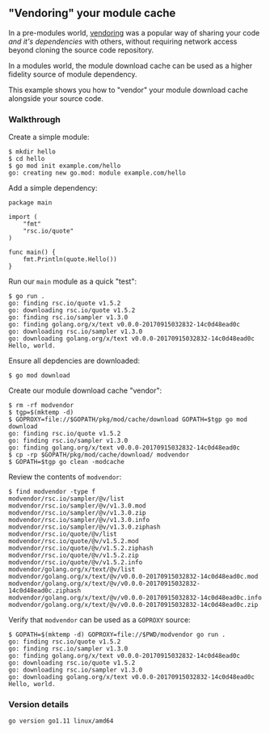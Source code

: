 <!-- __JSON: egrunner script.sh # LONG ONLINE

## "Vendoring" your module download cache

In a pre-modules world, [vendoring](https://github.com/golang/proposal/blob/master/design/25719-go15vendor.md) was a
popular way of sharing your code _and it's dependencies_ with others, without requiring network access beyond cloning
the source code repository.

In a modules world, the module download cache can be used as a higher fidelity source of module dependencies.

This example shows you how to "vendor" your module download cache alongside your source code.

### Walkthrough

Create a simple module:


```
{{PrintBlock "setup" -}}
```

Add a simple dependency:


```
{{PrintBlockOut "example" -}}
```

Run our `main` module as a quick "test":


```
{{PrintBlock "run" -}}
```

Ensure all depdencies are downloaded:

```
{{PrintBlock "go mod download" -}}
```

Create our module download cache "vendor" (in the future these commands could become a `go` tool command, perhaps `go
mod modvendor`):

```
{{PrintBlock "fake vendor" -}}
```

Review the contents of `modvendor`:

```
{{PrintBlock "review modvendor" -}}
```

Verify that `modvendor` can be used as a `GOPROXY` source:


```
{{PrintBlock "check modvendor" -}}
```

### Version details

```
{{PrintBlockOut "version details" -}}
```

-->

## "Vendoring" your module cache

In a pre-modules world, [vendoring](https://github.com/golang/proposal/blob/master/design/25719-go15vendor.md) was a
popular way of sharing your code _and it's dependencies_ with others, without requiring network access beyond cloning
the source code repository.

In a modules world, the module download cache can be used as a higher fidelity source of module dependency.

This example shows you how to "vendor" your module download cache alongside your source code.

### Walkthrough

Create a simple module:


```
$ mkdir hello
$ cd hello
$ go mod init example.com/hello
go: creating new go.mod: module example.com/hello
```

Add a simple dependency:


```
package main

import (
	"fmt"
	"rsc.io/quote"
)

func main() {
	fmt.Println(quote.Hello())
}
```

Run our `main` module as a quick "test":


```
$ go run .
go: finding rsc.io/quote v1.5.2
go: downloading rsc.io/quote v1.5.2
go: finding rsc.io/sampler v1.3.0
go: finding golang.org/x/text v0.0.0-20170915032832-14c0d48ead0c
go: downloading rsc.io/sampler v1.3.0
go: downloading golang.org/x/text v0.0.0-20170915032832-14c0d48ead0c
Hello, world.
```

Ensure all depdencies are downloaded:

```
$ go mod download
```

Create our module download cache "vendor":

```
$ rm -rf modvendor
$ tgp=$(mktemp -d)
$ GOPROXY=file://$GOPATH/pkg/mod/cache/download GOPATH=$tgp go mod download
go: finding rsc.io/quote v1.5.2
go: finding rsc.io/sampler v1.3.0
go: finding golang.org/x/text v0.0.0-20170915032832-14c0d48ead0c
$ cp -rp $GOPATH/pkg/mod/cache/download/ modvendor
$ GOPATH=$tgp go clean -modcache
```

Review the contents of `modvendor`:

```
$ find modvendor -type f
modvendor/rsc.io/sampler/@v/list
modvendor/rsc.io/sampler/@v/v1.3.0.mod
modvendor/rsc.io/sampler/@v/v1.3.0.zip
modvendor/rsc.io/sampler/@v/v1.3.0.info
modvendor/rsc.io/sampler/@v/v1.3.0.ziphash
modvendor/rsc.io/quote/@v/list
modvendor/rsc.io/quote/@v/v1.5.2.mod
modvendor/rsc.io/quote/@v/v1.5.2.ziphash
modvendor/rsc.io/quote/@v/v1.5.2.zip
modvendor/rsc.io/quote/@v/v1.5.2.info
modvendor/golang.org/x/text/@v/list
modvendor/golang.org/x/text/@v/v0.0.0-20170915032832-14c0d48ead0c.mod
modvendor/golang.org/x/text/@v/v0.0.0-20170915032832-14c0d48ead0c.ziphash
modvendor/golang.org/x/text/@v/v0.0.0-20170915032832-14c0d48ead0c.info
modvendor/golang.org/x/text/@v/v0.0.0-20170915032832-14c0d48ead0c.zip
```

Verify that `modvendor` can be used as a `GOPROXY` source:


```
$ GOPATH=$(mktemp -d) GOPROXY=file://$PWD/modvendor go run .
go: finding rsc.io/quote v1.5.2
go: finding rsc.io/sampler v1.3.0
go: finding golang.org/x/text v0.0.0-20170915032832-14c0d48ead0c
go: downloading rsc.io/quote v1.5.2
go: downloading rsc.io/sampler v1.3.0
go: downloading golang.org/x/text v0.0.0-20170915032832-14c0d48ead0c
Hello, world.
```

### Version details

```
go version go1.11 linux/amd64
```

<!-- END -->

